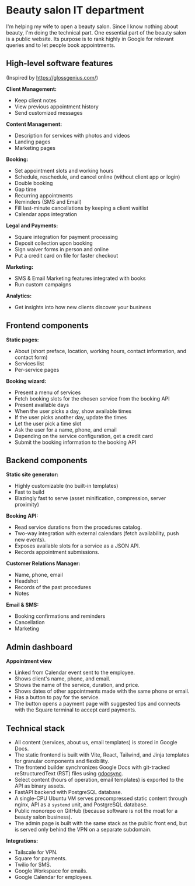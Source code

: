 # Beauty salon IT department

I'm helping my wife to open a beauty salon.
Since I know nothing about beauty, I'm doing the technical part.
One essential part of the beauty salon is a public website.
Its purpose is to rank highly in Google for relevant queries and to let people book appointments.


## High-level software features

(Inspired by <https://glossgenius.com/>)

**Client Management:**
- Keep client notes
- View previous appointment history
- Send customized messages

**Content Management:**
- Description for services with photos and videos
- Landing pages
- Marketing pages

**Booking:**
- Set appointment slots and working hours
- Schedule, reschedule, and cancel online (without client app or login)
- Double booking
- Gap time
- Recurring appointments
- Reminders (SMS and Email)
- Fill last-minute cancellations by keeping a client waitlist
- Calendar apps integration

**Legal and Payments:**
- Square integration for payment processing
- Deposit collection upon booking
- Sign waiver forms in person and online
- Put a credit card on file for faster checkout

**Marketing:**
- SMS & Email Marketing features integrated with books
- Run custom campaigns

**Analytics:**
- Get insights into how new clients discover your business


## Frontend components

**Static pages:**
- About (short preface, location, working hours, contact information, and contact form)
- Services list
- Per-service pages

**Booking wizard:**
- Present a menu of services
- Fetch booking slots for the chosen service from the booking API
- Present available days
- When the user picks a day, show available times
- If the user picks another day, update the times
- Let the user pick a time slot
- Ask the user for a name, phone, and email
- Depending on the service configuration, get a credit card
- Submit the booking information to the booking API


## Backend components

**Static site generator:**
- Highly customizable (no built-in templates)
- Fast to build
- Blazingly fast to serve (asset minification, compression, server proximity)

**Booking API:**
- Read service durations from the procedures catalog.
- Two-way integration with external calendars (fetch availability, push new events).
- Exposes available slots for a service as a JSON API.
- Records appointment submissions.

**Customer Relations Manager:**
- Name, phone, email
- Headshot
- Records of the past procedures
- Notes

**Email & SMS:**
- Booking confirmations and reminders
- Cancellation
- Marketing

## Admin dashboard

**Appointment view**
- Linked from Calendar event sent to the employee.
- Shows client's name, phone, and email.
- Shows the name of the service, duration, and price.
- Shows dates of other appointments made with the same phone or email.
- Has a button to pay for the service.
- The button opens a payment page with suggested tips and connects with the Square terminal to accept card payments.

## Technical stack

- All content (services, about us, email templates) is stored in Google Docs.
- The static frontend is built with Vite, React, Tailwind, and Jinja templates for granular components and flexibility.
- The frontend builder synchronizes Google Docs with git-tracked reStructuredText (RST) files using [gdocsync](https://github.com/peterdemin/gdocsync/).
- Select content (hours of operation, email templates) is exported to the API as binary assets.
- FastAPI backend with PostgreSQL database.
- A single-CPU Ubuntu VM serves precompressed static content through nginx, API as a `systemd` unit, and PostgreSQL database.
- Public monorepo on GitHub (because software is not the moat for a beauty salon business).
- The admin page is built with the same stack as the public front end, but is served only behind the VPN on a separate subdomain.

**Integrations:**
- Tailscale for VPN.
- Square for payments.
- Twilio for SMS.
- Google Workspace for emails.
- Google Calendar for employees.
